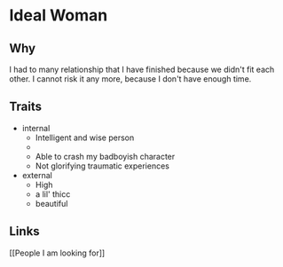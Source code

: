 # Ideal Woman

## Why

I had to many relationship that I have finished because we didn't fit each other.
I cannot risk it any more, because I don't have enough time.

## Traits

- internal
    - Intelligent and wise person
    -
    - Able to crash my badboyish character 
    - Not glorifying traumatic experiences
- external
    - High
    - a lil' thicc
    - beautiful

## Links

[[People I am looking for]]
